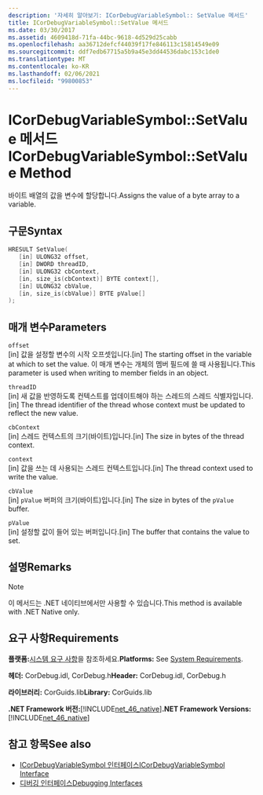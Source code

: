 ```yaml
---
description: '자세히 알아보기: ICorDebugVariableSymbol:: SetValue 메서드'
title: ICorDebugVariableSymbol::SetValue 메서드
ms.date: 03/30/2017
ms.assetid: 4609418d-71fa-44bc-9618-4d529d25cabb
ms.openlocfilehash: aa36712defcf44039f17fe846113c15814549e09
ms.sourcegitcommit: ddf7edb67715a5b9a45e3dd44536dabc153c1de0
ms.translationtype: MT
ms.contentlocale: ko-KR
ms.lasthandoff: 02/06/2021
ms.locfileid: "99800853"
---
```

# <a name="icordebugvariablesymbolsetvalue-method"></a><span data-ttu-id="f9b4e-103">ICorDebugVariableSymbol::SetValue 메서드</span><span class="sxs-lookup"><span data-stu-id="f9b4e-103">ICorDebugVariableSymbol::SetValue Method</span></span>

<span data-ttu-id="f9b4e-104">바이트 배열의 값을 변수에 할당합니다.</span><span class="sxs-lookup"><span data-stu-id="f9b4e-104">Assigns the value of a byte array to a variable.</span></span>  
  
## <a name="syntax"></a><span data-ttu-id="f9b4e-105">구문</span><span class="sxs-lookup"><span data-stu-id="f9b4e-105">Syntax</span></span>  
  
```cpp  
HRESULT SetValue(  
   [in] ULONG32 offset,  
   [in] DWORD threadID,  
   [in] ULONG32 cbContext,  
   [in, size_is(cbContext)] BYTE context[],  
   [in] ULONG32 cbValue,  
   [in, size_is(cbValue)] BYTE pValue[]  
);  
```  
  
## <a name="parameters"></a><span data-ttu-id="f9b4e-106">매개 변수</span><span class="sxs-lookup"><span data-stu-id="f9b4e-106">Parameters</span></span>  

 `offset`  
 <span data-ttu-id="f9b4e-107">[in] 값을 설정할 변수의 시작 오프셋입니다.</span><span class="sxs-lookup"><span data-stu-id="f9b4e-107">[in] The starting offset in the variable at which to set the value.</span></span> <span data-ttu-id="f9b4e-108">이 매개 변수는 개체의 멤버 필드에 쓸 때 사용됩니다.</span><span class="sxs-lookup"><span data-stu-id="f9b4e-108">This parameter is used when writing to member fields in an object.</span></span>  
  
 `threadID`  
 <span data-ttu-id="f9b4e-109">[in] 새 값을 반영하도록 컨텍스트를 업데이트해야 하는 스레드의 스레드 식별자입니다.</span><span class="sxs-lookup"><span data-stu-id="f9b4e-109">[in] The thread identifier of the thread whose context must be updated to reflect the new value.</span></span>  
  
 `cbContext`  
 <span data-ttu-id="f9b4e-110">[in] 스레드 컨텍스트의 크기(바이트)입니다.</span><span class="sxs-lookup"><span data-stu-id="f9b4e-110">[in] The size in bytes of the thread context.</span></span>  
  
 `context`  
 <span data-ttu-id="f9b4e-111">[in] 값을 쓰는 데 사용되는 스레드 컨텍스트입니다.</span><span class="sxs-lookup"><span data-stu-id="f9b4e-111">[in] The thread context used to write the value.</span></span>  
  
 `cbValue`  
 <span data-ttu-id="f9b4e-112">[in] `pValue` 버퍼의 크기(바이트)입니다.</span><span class="sxs-lookup"><span data-stu-id="f9b4e-112">[in] The size in bytes of the `pValue` buffer.</span></span>  
  
 `pValue`  
 <span data-ttu-id="f9b4e-113">[in] 설정할 값이 들어 있는 버퍼입니다.</span><span class="sxs-lookup"><span data-stu-id="f9b4e-113">[in] The buffer that contains the value to set.</span></span>  
  
## <a name="remarks"></a><span data-ttu-id="f9b4e-114">설명</span><span class="sxs-lookup"><span data-stu-id="f9b4e-114">Remarks</span></span>  
  
> [!NOTE]
> <span data-ttu-id="f9b4e-115">이 메서드는 .NET 네이티브에서만 사용할 수 있습니다.</span><span class="sxs-lookup"><span data-stu-id="f9b4e-115">This method is available with .NET Native only.</span></span>  
  
## <a name="requirements"></a><span data-ttu-id="f9b4e-116">요구 사항</span><span class="sxs-lookup"><span data-stu-id="f9b4e-116">Requirements</span></span>  

 <span data-ttu-id="f9b4e-117">**플랫폼:**[시스템 요구 사항](../../get-started/system-requirements.md)을 참조하세요.</span><span class="sxs-lookup"><span data-stu-id="f9b4e-117">**Platforms:** See [System Requirements](../../get-started/system-requirements.md).</span></span>  
  
 <span data-ttu-id="f9b4e-118">**헤더:** CorDebug.idl, CorDebug.h</span><span class="sxs-lookup"><span data-stu-id="f9b4e-118">**Header:** CorDebug.idl, CorDebug.h</span></span>  
  
 <span data-ttu-id="f9b4e-119">**라이브러리:** CorGuids.lib</span><span class="sxs-lookup"><span data-stu-id="f9b4e-119">**Library:** CorGuids.lib</span></span>  
  
 <span data-ttu-id="f9b4e-120">**.NET Framework 버전:**[!INCLUDE[net_46_native](../../../../includes/net-46-native-md.md)]</span><span class="sxs-lookup"><span data-stu-id="f9b4e-120">**.NET Framework Versions:** [!INCLUDE[net_46_native](../../../../includes/net-46-native-md.md)]</span></span>  
  
## <a name="see-also"></a><span data-ttu-id="f9b4e-121">참고 항목</span><span class="sxs-lookup"><span data-stu-id="f9b4e-121">See also</span></span>

- [<span data-ttu-id="f9b4e-122">ICorDebugVariableSymbol 인터페이스</span><span class="sxs-lookup"><span data-stu-id="f9b4e-122">ICorDebugVariableSymbol Interface</span></span>](icordebugvariablesymbol-interface.md)
- [<span data-ttu-id="f9b4e-123">디버깅 인터페이스</span><span class="sxs-lookup"><span data-stu-id="f9b4e-123">Debugging Interfaces</span></span>](debugging-interfaces.md)
